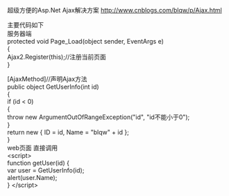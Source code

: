 超级方便的Asp.Net  Ajax解决方案
http://www.cnblogs.com/blqw/p/Ajax.html

主要代码如下 <br />
服务器端 <br /> 
protected void Page_Load(object sender, EventArgs e) <br /> 
{ <br /> 
    Ajax2.Register(this);//注册当前页面 <br /> 
} <br /> 

[AjaxMethod]//声明Ajax方法 <br /> 
public object GetUserInfo(int id) <br /> 
{ <br /> 
    if (id < 0) <br /> 
    { <br /> 
        throw new ArgumentOutOfRangeException("id", "id不能小于0"); <br /> 
    } <br /> 
    return new { ID = id, Name = "blqw" + id }; <br /> 
} <br /> 
web页面 直接调用 <br /> 
&lt;script&gt; <br /> 
    function getUser(id) { <br /> 
        var user = GetUserInfo(id); <br /> 
        alert(user.Name); <br /> 
    }
&lt;/script&gt;